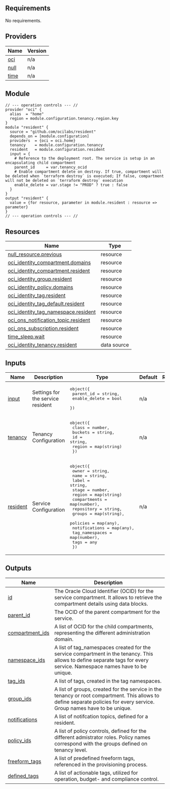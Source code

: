 ## Requirements

No requirements.

## Providers

| Name | Version |
|------|---------|
| <a name="provider_oci"></a> [oci](#provider\_oci) | n/a |
| <a name="provider_null"></a> [null](#provider\_null) | n/a |
| <a name="provider_time"></a> [time](#provider\_time) | n/a |

## Module
```
// --- operation controls --- //
provider "oci" {
  alias  = "home"
  region = module.configuration.tenancy.region.key
}
module "resident" {
  source = "github.com/ocilabs/resident"
  depends_on = [module.configuration]
  providers  = {oci = oci.home}
  tenancy    = module.configuration.tenancy
  resident   = module.configuration.resident
  input = {
    # Reference to the deployment root. The service is setup in an encapsulating child compartment 
    parent_id     = var.tenancy_ocid
    # Enable compartment delete on destroy. If true, compartment will be deleted when `terraform destroy` is executed; If false, compartment will not be deleted on `terraform destroy` execution
    enable_delete = var.stage != "PROD" ? true : false
  }
}
output "resident" {
  value = {for resource, parameter in module.resident : resource => parameter}
}
// --- operation controls --- //
```

## Resources

| Name | Type |
|------|------|
| [null_resource.previous](https://registry.terraform.io/providers/hashicorp/null/latest/docs/resources/resource) | resource |
| [oci_identity_compartment.domains](https://registry.terraform.io/providers/hashicorp/oci/latest/docs/resources/identity_compartment) | resource |
| [oci_identity_compartment.resident](https://registry.terraform.io/providers/hashicorp/oci/latest/docs/resources/identity_compartment) | resource |
| [oci_identity_group.resident](https://registry.terraform.io/providers/hashicorp/oci/latest/docs/resources/identity_group) | resource |
| [oci_identity_policy.domains](https://registry.terraform.io/providers/hashicorp/oci/latest/docs/resources/identity_policy) | resource |
| [oci_identity_tag.resident](https://registry.terraform.io/providers/hashicorp/oci/latest/docs/resources/identity_tag) | resource |
| [oci_identity_tag_default.resident](https://registry.terraform.io/providers/hashicorp/oci/latest/docs/resources/identity_tag_default) | resource |
| [oci_identity_tag_namespace.resident](https://registry.terraform.io/providers/hashicorp/oci/latest/docs/resources/identity_tag_namespace) | resource |
| [oci_ons_notification_topic.resident](https://registry.terraform.io/providers/hashicorp/oci/latest/docs/resources/ons_notification_topic) | resource |
| [oci_ons_subscription.resident](https://registry.terraform.io/providers/hashicorp/oci/latest/docs/resources/ons_subscription) | resource |
| [time_sleep.wait](https://registry.terraform.io/providers/hashicorp/time/latest/docs/resources/sleep) | resource |
| [oci_identity_tenancy.resident](https://registry.terraform.io/providers/hashicorp/oci/latest/docs/data-sources/identity_tenancy) | data source |

## Inputs

| Name | Description | Type | Default | Required |
|------|-------------|------|---------|:--------:|
| <a name="input_input"></a> [input](#input\_input) | Settings for the service resident | <pre>object({<br>    parent_id     = string,<br>    enable_delete = bool<br>  })</pre> | n/a | yes |
| <a name="input_tenancy"></a> [tenancy](#input\_tenancy) | Tenancy Configuration | <pre>object({<br>    class   = number,<br>    buckets = string,<br>    id      = string,<br>    region  = map(string)<br>  })</pre> | n/a | yes |
| <a name="input_resident"></a> [resident](#input\_resident) | Service Configuration | <pre>object({<br>    owner          = string,<br>    name           = string,<br>    label          = string,<br>    stage          = number,<br>    region         = map(string)<br>    compartments   = map(number),<br>    repository     = string,<br>    groups         = map(string),<br>    policies       = map(any),<br>    notifications  = map(any),<br>    tag_namespaces = map(number),<br>    tags           = any<br>  })</pre> | n/a | yes |

## Outputs

| Name | Description |
|------|-------------|
| <a name="output_id"></a> [id](#output\_id) | The Oracle Cloud Identifier (OCID) for the service compartment. It allows to retrieve the compartment details using data blocks. |
| <a name="output_parent_id"></a> [parent\_id](#output\_parent\_id) | The OCID of the parent compartment for the service. |
| <a name="output_compartment_ids"></a> [compartment\_ids](#output\_compartment\_ids) | A list of OCID for the child compartments, representing the different administration domain. |
| <a name="output_namespace_ids"></a> [namespace\_ids](#output\_namespace\_ids) | A list of tag\_namespaces created for the service compartment in the tenancy. This allows to define separate tags for every service. Namespace names have to be unique. |
| <a name="output_tag_ids"></a> [tag\_ids](#output\_tag\_ids) | A list of tags, created in the tag namespaces. |
| <a name="output_group_ids"></a> [group\_ids](#output\_group\_ids) | A list of groups, created for the service in the tenancy or root compartment. This allows to define separate policies for every service. Group names have to be unique. |
| <a name="output_notifications"></a> [notifications](#output\_notifications) | A list of notifcation topics, defined for a resident. |
| <a name="output_policy_ids"></a> [policy\_ids](#output\_policy\_ids) | A list of policy controls, defined for the different admistrator roles. Policy names correspond with the groups defined on tenancy level. |
| <a name="output_freeform_tags"></a> [freeform\_tags](#output\_freeform\_tags) | A list of predefined freeform tags, referenced in the provisioning process. |
| <a name="output_defined_tags"></a> [defined\_tags](#output\_defined\_tags) | A list of actionable tags, utilized for operation, budget- and compliance control. |

